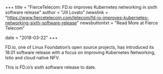 +++
title = "FierceTelecom: FD.io improves Kubernetes networking in sixth software release"
author = "Jill Lovato"
newslink = "https://www.fiercetelecom.com/telecom/fd-io-improves-kubernetes-networking-sixth-software-release"
newsbuttontxt = "Read More at Fierce Telecom"

date = "2018-03-22"
+++

FD.io, one of Linux Foundation’s open source projects, has introduced its 18.01
software release with a focus on improving Kubernetes Networking, Istio and cloud native NFV.

This is FD.io’s sixth software release to date.
